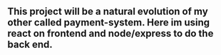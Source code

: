 ## This project will be a natural evolution of my other called payment-system. Here im using react on frontend and node/express to do the back end. 

